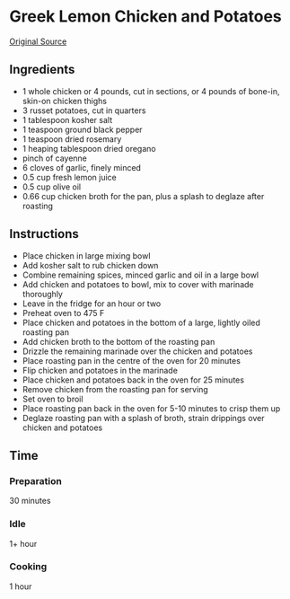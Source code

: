 # Greek Lemon Chicken and Potatoes
[Original Source](https://foodwishes.blogspot.com/2015/04/greek-lemon-chicken-and-potatoes-both.html)

## Ingredients
- 1 whole chicken or 4 pounds, cut in sections, or 4 pounds of bone-in, skin-on chicken thighs
- 3 russet potatoes, cut in quarters
- 1 tablespoon kosher salt
- 1 teaspoon ground black pepper
- 1 teaspoon dried rosemary
- 1 heaping tablespoon dried oregano
- pinch of cayenne
- 6 cloves of garlic, finely minced
- 0.5 cup fresh lemon juice
- 0.5 cup olive oil
- 0.66 cup chicken broth for the pan, plus a splash to deglaze after roasting

## Instructions
- Place chicken in large mixing bowl
- Add kosher salt to rub chicken down
- Combine remaining spices, minced garlic and oil in a large bowl
- Add chicken and potatoes to bowl, mix to cover with marinade thoroughly
- Leave in the fridge for an hour or two
- Preheat oven to 475 F
- Place chicken and potatoes in the bottom of a large, lightly oiled roasting pan
- Add chicken broth to the bottom of the roasting pan
- Drizzle the remaining marinade over the chicken and potatoes
- Place roasting pan in the centre of the oven for 20 minutes
- Flip chicken and potatoes in the marinade
- Place chicken and potatoes back in the oven for 25 minutes
- Remove chicken from the roasting pan for serving
- Set oven to broil
- Place roasting pan back in the oven for 5-10 minutes to crisp them up
- Deglaze roasting pan with a splash of broth, strain drippings over chicken and potatoes

## Time
### Preparation
30 minutes
### Idle
1+ hour
### Cooking
1 hour
